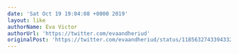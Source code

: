 ```yaml
---
date: 'Sat Oct 19 19:04:08 +0000 2019'
layout: like
authorName: Eva Victor
authorUrl: 'https://twitter.com/evaandheriud'
originalPost: 'https://twitter.com/evaandheriud/status/1185632743394332672'
---
```

